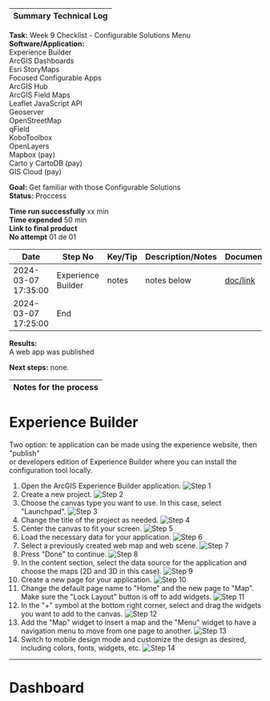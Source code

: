 | **Summary Technical Log**                                 |
|-----------------------------------------------------------|

**Task:** Week 9 Checklist - Configurable Solutions Menu     
**Software/Application:**  
    Experience Builder  
    ArcGIS Dashboards  
    Esri StoryMaps  
    Focused Configurable Apps  
    ArcGIS Hub  
    ArcGIS Field Maps  
    Leaflet JavaScript API  
    Geoserver  
    OpenStreetMap  
    qField  
    KoboToolbox  
    OpenLayers  
    Mapbox (pay)  
    Carto y CartoDB (pay)  
    GIS Cloud (pay)  

**Goal:** Get familiar with those Configurable Solutions  
**Status:** Proccess
  
**Time run successfully** xx min  
**Time expended**         50 min  
**Link to final product** [](http://www.com)  
**No attempt** 01 de 01  
  
  
| **Date**              | **Step No**                                   | **Key/Tip** | **Description/Notes** | **Documentation** |
|-----------------------|-----------------------------------------------|-------------|-----------------------|-------------------|
| 2024-03-07 17:35:00   | Experience Builder                            | notes       | notes below           | [doc/link](https://experience.arcgis.com/experience/dfdd326f157844d1837f0c183778019b)  |
| 2024-03-07 17:25:00   | End                                           |

**Results:**  
A web app was published

**Next steps:**
none.

| **Notes for the process**                                |
|-----------------------------------------------------------|

# Experience Builder  
Two option: te application can be made using the experience website, then "publish"  
or developers edition of Experience Builder where you can install the configuration tool locally.  

1. Open the ArcGIS Experience Builder application.
![Step 1](../a00templates/img/img67.png)
2. Create a new project.
![Step 2](../a00templates/img/img68.png)
3. Choose the canvas type you want to use. In this case, select "Launchpad".
![Step 3](../a00templates/img/img69.png)
4. Change the title of the project as needed.
![Step 4](../a00templates/img/img70.png)
5. Center the canvas to fit your screen.
![Step 5](../a00templates/img/img71.png)
6. Load the necessary data for your application.
![Step 6](../a00templates/img/img72.png)
7. Select a previously created web map and web scene.
![Step 7](../a00templates/img/img73.png)
8. Press "Done" to continue.
![Step 8](../a00templates/img/img74.png)
9. In the content section, select the data source for the application and choose the maps (2D and 3D in this case).
![Step 9](../a00templates/img/img75.png)
10. Create a new page for your application.
![Step 10](../a00templates/img/img76.png)
11. Change the default page name to "Home" and the new page to "Map". Make sure the "Lock Layout" button is off to add widgets.
![Step 11](../a00templates/img/img77.png)
12. In the "+" symbol at the bottom right corner, select and drag the widgets you want to add to the canvas.
![Step 12](../a00templates/img/img78.png)
13. Add the "Map" widget to insert a map and the "Menu" widget to have a navigation menu to move from one page to another.
![Step 13](../a00templates/img/img79.png)
14. Switch to mobile design mode and customize the design as desired, including colors, fonts, widgets, etc.
![Step 14](../a00templates/img/img80.png)
---


# Dashboard










